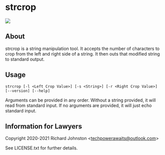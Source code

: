 # __strcrop__
![](strcrop.ico)

## __About__

strcrop is a string manipulation tool. It accepts the number of characters to crop 
from the left and right side of a string. It then outs that modified string to standard 
output.

## __Usage__

```
strcrop [-l <Left Crop Value>] [-s <String>] [-r <Right Crop Value>] [--version] [--help]
``` 
Arguments can be provided in any order. Without a string provided, it will read from 
standard input. If no arguments are provided, it will just echo standard input.

## __Information for Lawyers__

Copyright 2020-2021 Richard Johnston <<techpowerawaits@outlook.com>>

See LICENSE.txt for further details.
